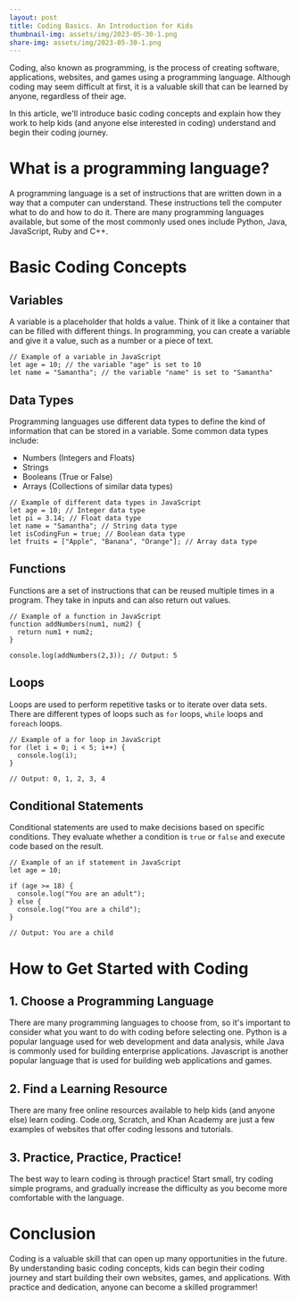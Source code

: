 ```yaml
---
layout: post
title: Coding Basics. An Introduction for Kids
thumbnail-img: assets/img/2023-05-30-1.png
share-img: assets/img/2023-05-30-1.png
---
```


Coding, also known as programming, is the process of creating software, applications, websites, and games using a programming language. Although coding may seem difficult at first, it is a valuable skill that can be learned by anyone, regardless of their age.

In this article, we'll introduce basic coding concepts and explain how they work to help kids (and anyone else interested in coding) understand and begin their coding journey.

# What is a programming language?

A programming language is a set of instructions that are written down in a way that a computer can understand. These instructions tell the computer what to do and how to do it. There are many programming languages available, but some of the most commonly used ones include Python, Java, JavaScript, Ruby and C++.

# Basic Coding Concepts

## Variables

A variable is a placeholder that holds a value. Think of it like a container that can be filled with different things. In programming, you can create a variable and give it a value, such as a number or a piece of text. 

```
// Example of a variable in JavaScript
let age = 10; // the variable "age" is set to 10
let name = "Samantha"; // the variable "name" is set to "Samantha"
```

## Data Types

Programming languages use different data types to define the kind of information that can be stored in a variable. Some common data types include:

- Numbers (Integers and Floats)
- Strings
- Booleans (True or False)
- Arrays (Collections of similar data types)

```
// Example of different data types in JavaScript
let age = 10; // Integer data type
let pi = 3.14; // Float data type
let name = "Samantha"; // String data type
let isCodingFun = true; // Boolean data type
let fruits = ["Apple", "Banana", "Orange"]; // Array data type
```

## Functions

Functions are a set of instructions that can be reused multiple times in a program. They take in inputs and can also return out values. 

```
// Example of a function in JavaScript
function addNumbers(num1, num2) {
  return num1 + num2;
}

console.log(addNumbers(2,3)); // Output: 5
```

## Loops

Loops are used to perform repetitive tasks or to iterate over data sets. There are different types of loops such as `for` loops, `while` loops and `foreach` loops.

```
// Example of a for loop in JavaScript
for (let i = 0; i < 5; i++) {
  console.log(i);
}

// Output: 0, 1, 2, 3, 4
```

## Conditional Statements

Conditional statements are used to make decisions based on specific conditions. They evaluate whether a condition is `true` or `false` and execute code based on the result.

```
// Example of an if statement in JavaScript
let age = 10;

if (age >= 18) {
  console.log("You are an adult");
} else {
  console.log("You are a child");
}

// Output: You are a child
```

# How to Get Started with Coding

## 1. Choose a Programming Language

There are many programming languages to choose from, so it's important to consider what you want to do with coding before selecting one. Python is a popular language used for web development and data analysis, while Java is commonly used for building enterprise applications. Javascript is another popular language that is used for building web applications and games.

## 2. Find a Learning Resource

There are many free online resources available to help kids (and anyone else) learn coding. Code.org, Scratch, and Khan Academy are just a few examples of websites that offer coding lessons and tutorials.

## 3. Practice, Practice, Practice!

The best way to learn coding is through practice! Start small, try coding simple programs, and gradually increase the difficulty as you become more comfortable with the language.

# Conclusion

Coding is a valuable skill that can open up many opportunities in the future. By understanding basic coding concepts, kids can begin their coding journey and start building their own websites, games, and applications. With practice and dedication, anyone can become a skilled programmer!